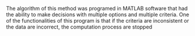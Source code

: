 
The algorithm of this method was programed in MATLAB software that had the ability to make decisions with multiple options and multiple criteria. One of the functionalities of this program is that if the criteria are inconsistent or the data are incorrect, the computation process are stopped
